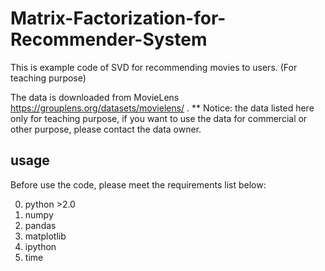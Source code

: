# Matrix-Factorization-for-Recommender-System

This is example code of SVD for recommending movies to users. (For teaching purpose)

The data is downloaded from MovieLens https://grouplens.org/datasets/movielens/ .
** Notice: the data listed here only for teaching purpose, if you want to use the data for commercial or other purpose, please contact the data owner.

## usage
Before use the code, please meet the requirements list below:

0. python >2.0
1. numpy
2. pandas
3. matplotlib
4. ipython
5. time



